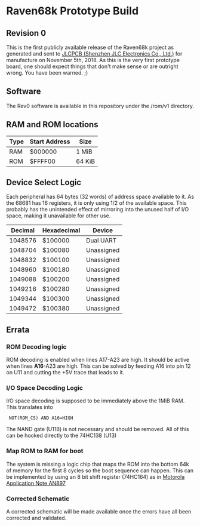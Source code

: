 
# Raven68k Prototype Build

## Revision 0
This is the first publicly available release of the Raven68k project as generated and sent to [JLCPCB (Shenzhen JLC Electronics Co., Ltd.)](https://jlcpcb.com) for manufacture on November 5th, 2018.  As this is the very first prototype board, one should expect things that don't make sense or are outright wrong.  You have been warned. ;)

## Software 

The Rev0 software is available in this repository under the /rom/v1 directory.

## RAM and ROM locations

| Type 	| Start Address 	| Size   	|
|------	|---------------	|--------	|
| RAM  	| $000000       	| 1 MiB  	|
| ROM  	| $FFFF00       	| 64 KiB 	|

## Device Select Logic

Each peripheral has 64 bytes (32 words) of address space available to it.  As the 68681 has 16 registers, it is only using 1/2 of the available space.  This probably has the unintended effect of mirroring into the unused half of I/O space, making it unavailable for other use.

| Decimal | Hexadecimal | Device     |
|---------|-------------|------------|
| 1048576 |   $100000   | Dual UART  |
| 1048704 |   $100080   | Unassigned |
| 1048832 |   $100100   | Unassigned |
| 1048960 |   $100180   | Unassigned |
| 1049088 |   $100200   | Unassigned |
| 1049216 |   $100280   | Unassigned |
| 1049344 |   $100300   | Unassigned |
| 1049472 |   $100380   | Unassigned |

## Errata

### ROM Decoding logic
 ROM decoding is enabled when lines A17-A23 are high.  It should be active when lines **A16**-A23 are high. This can be solved by feeding A16 into pin 12 on U11 and cutting the +5V trace that leads to it.
 
 ### I/O Space Decoding Logic
 
 I/O space decoding is supposed to be immediately above the 1MiB RAM. This translates into 
 
     NOT(ROM_CS) AND A16=HIGH

The NAND gate (U11B) is not necessary and should be removed. All of this can be hooked directly to the 74HC138 (U13)

### Map ROM to RAM for boot

The system is missing a logic chip that maps the ROM into the bottom 64k of memory for the first 8 cycles so the boot sequence can happen.  This can be implemented by using an 8 bit shift register (74HC164) as in [Motorola Application Note AN897](http://retronik.fr/motorola/68K/68000/AN897_MC68008_minimum_configuration_system_%5BMotorola_1984_12p%5D.pdf) 

### Corrected Schematic
A corrected schematic will be made available once the errors have all been corrected and validated.

